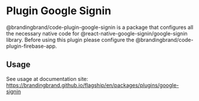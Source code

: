 # Plugin Google Signin

@brandingbrand/code-plugin-google-signin is a package that configures all the necessary native code for @react-native-google-signin/google-signin library. Before using this plugin please configure the @brandingbrand/code-plugin-firebase-app.

## Usage

See usage at documentation site: https://brandingbrand.github.io/flagship/en/packages/plugins/google-signin